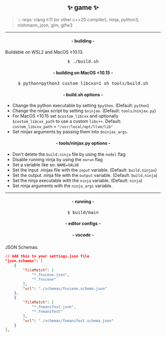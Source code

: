 <h2 align="center">✨ game ✨</h2>

> 💥 *reqs:* clang ≥11 (or other c++20 compiler), ninja, python3, nlohmann_json, glm, glfw3

<hr>
<h4 align="center">- building -</h4>

Buildable on WSL2 and MacOS ≥10.13. 

<pre align="center">
$ ./build.sh
</pre>

<h4 align="center">- building on MacOS &lt;10.15 -</h4>

<pre align="center">
$ python=python3 custom_libcxx=1 sh tools/build.sh
</pre>

<h4 align="center">- build.sh options -</h4>

- Change the python executable by setting `$python`. (Default: `python`)
- Change the ninjax script by setting `$ninjax`. (Default: `tools/ninjax.py`)
- For MacOS <10.15 set `$custom_libcxx` and optionally `$custom_libcxx_path`
  to use a custom `libc++`. Default: `custom_libcxx_path` = `"/usr/local/opt/llvm/lib"`
- Set ninjax arguments by passing them into `$ninjax_args`.

<h4 align="center">- tools/ninjax.py options -</h4>

- Don't delete the `build.ninja` file by using the `nodel` flag
- Disable running ninja by using the `norun` flag
- Set a variable like so: `NAME=VALUE`
- Set the input .ninjax file with the `input` variable. (Default: `build.ninjax`)
- Set the output .ninja file with the `output` variable. (Default: `build.ninja`)
- Set the ninja executable with the `ninja` variable. (Default: `ninja`)
- Set ninja arguments with the `ninja_args` variable.

<hr>
<h4 align="center">- running -</h4>

<pre align="center">
$ build/main
</pre>

<h4 align="center">- editor configs -</h4>
<h5 align="center">- vscode -</h5>

JSON Schemas:

```json
// Add this to your settings.json file
"json.schemas": [
    {
        "fileMatch": [
            "*.fnscene.json",
            "*.fnscene"
        ],
        "url": "./schemas/fnscene.schema.json"
    },
    {
        "fileMatch": [
            "*.fnmanifest.json",
            "*.fnmanifest"
        ],
        "url": "./schemas/fnmanifest.schema.json"
    }
],
```
